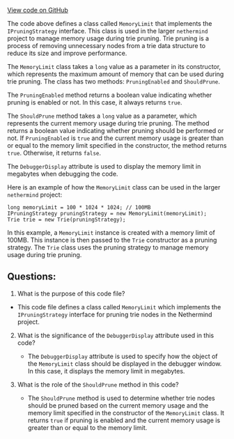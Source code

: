 [View code on GitHub](https://github.com/nethermindeth/nethermind/Nethermind.Trie/Pruning/MemoryLimit.cs)

The code above defines a class called `MemoryLimit` that implements the `IPruningStrategy` interface. This class is used in the larger `nethermind` project to manage memory usage during trie pruning. Trie pruning is a process of removing unnecessary nodes from a trie data structure to reduce its size and improve performance.

The `MemoryLimit` class takes a `long` value as a parameter in its constructor, which represents the maximum amount of memory that can be used during trie pruning. The class has two methods: `PruningEnabled` and `ShouldPrune`. 

The `PruningEnabled` method returns a boolean value indicating whether pruning is enabled or not. In this case, it always returns `true`.

The `ShouldPrune` method takes a `long` value as a parameter, which represents the current memory usage during trie pruning. The method returns a boolean value indicating whether pruning should be performed or not. If `PruningEnabled` is `true` and the current memory usage is greater than or equal to the memory limit specified in the constructor, the method returns `true`. Otherwise, it returns `false`.

The `DebuggerDisplay` attribute is used to display the memory limit in megabytes when debugging the code.

Here is an example of how the `MemoryLimit` class can be used in the larger `nethermind` project:

```
long memoryLimit = 100 * 1024 * 1024; // 100MB
IPruningStrategy pruningStrategy = new MemoryLimit(memoryLimit);
Trie trie = new Trie(pruningStrategy);
```

In this example, a `MemoryLimit` instance is created with a memory limit of 100MB. This instance is then passed to the `Trie` constructor as a pruning strategy. The `Trie` class uses the pruning strategy to manage memory usage during trie pruning.
## Questions: 
 1. What is the purpose of this code file?
   - This code file defines a class called `MemoryLimit` which implements the `IPruningStrategy` interface for pruning trie nodes in the Nethermind project.

2. What is the significance of the `DebuggerDisplay` attribute used in this code?
   - The `DebuggerDisplay` attribute is used to specify how the object of the `MemoryLimit` class should be displayed in the debugger window. In this case, it displays the memory limit in megabytes.

3. What is the role of the `ShouldPrune` method in this code?
   - The `ShouldPrune` method is used to determine whether trie nodes should be pruned based on the current memory usage and the memory limit specified in the constructor of the `MemoryLimit` class. It returns `true` if pruning is enabled and the current memory usage is greater than or equal to the memory limit.